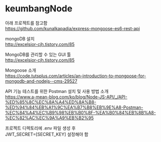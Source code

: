 # keumbangNode

아래 프로젝트를 참고함  
https://github.com/kunalkapadia/express-mongoose-es6-rest-api

mongoDB 설치  
http://excelsior-cjh.tistory.com/85

MongoDB를 관리할 수 있는 GUI 툴  
http://excelsior-cjh.tistory.com/85

Mongoose 소개  
https://code.tutsplus.com/articles/an-introduction-to-mongoose-for-mongodb-and-nodejs--cms-29527

API 기능 테스트를 위한 Postman 설치 및 사용 방법 소개  
https://www.a-mean-blog.com/ko/blog/Node-JS-API/_/API-%ED%85%8C%EC%8A%A4%ED%8A%B8-%ED%94%84%EB%A1%9C%EA%B7%B8%EB%9E%A8-Postman-%EC%84%A4%EC%B9%98%EB%B0%8F-%EA%B0%84%EB%8B%A8-%EC%82%AC%EC%9A%A9%EB%B2%95

프로젝트 디렉토리에 .env 파일 생성 후  
JWT_SECRET=[SECRET_KEY] 설정해야 함
